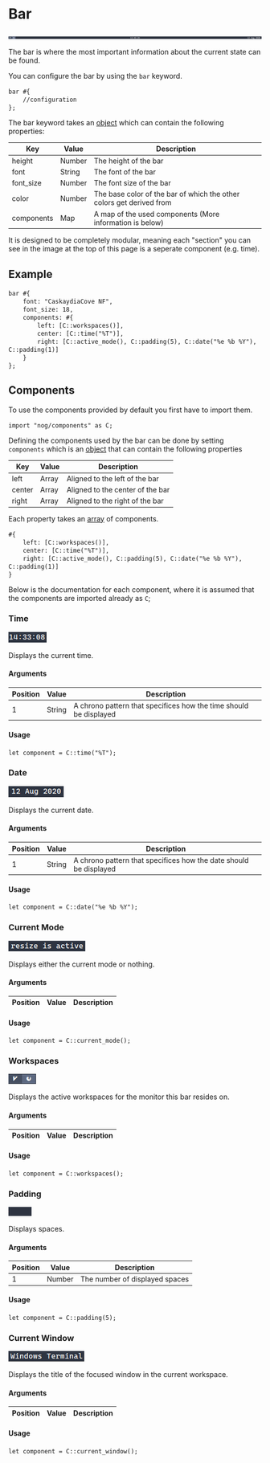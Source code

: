 # Bar

![Bar](../_media/bar.png)

The bar is where the most important information about the current state can be found.

You can configure the bar by using the `bar` keyword.

```nog
bar #{
    //configuration
};
```

The bar keyword takes an [object](scripting/types?id=object) which can contain the following properties:

| Key        | Value  | Description                                                          |
|------------|--------|----------------------------------------------------------------------|
| height     | Number | The height of the bar                                                |
| font       | String | The font of the bar                                                  |
| font_size  | Number | The font size of the bar                                             |
| color      | Number | The base color of the bar of which the other colors get derived from |
| components | Map    | A map of the used components (More information is below)             |

It is designed to be completely modular, meaning each "section" you can see in the image at the top of this page is a seperate component (e.g. time).

## Example

```nog
bar #{
    font: "CaskaydiaCove NF",
    font_size: 18,
    components: #{
        left: [C::workspaces()],
        center: [C::time("%T")],
        right: [C::active_mode(), C::padding(5), C::date("%e %b %Y"), C::padding(1)]
    }
};
```

## Components

To use the components provided by default you first have to import them.

```nog
import "nog/components" as C;
```

Defining the components used by the bar can be done by setting `components` which is an [object](scripting/types?id=object) that can contain the following properties

| Key    | Value | Description                      |
|--------|-------|----------------------------------|
| left   | Array | Aligned to the left of the bar   |
| center | Array | Aligned to the center of the bar |
| right  | Array | Aligned to the right of the bar  |

Each property takes an [array](scripting/types?id=array) of components.

```nog
#{
    left: [C::workspaces()],
    center: [C::time("%T")],
    right: [C::active_mode(), C::padding(5), C::date("%e %b %Y"), C::padding(1)]
}
```

Below is the documentation for each component, where it is assumed that the components are imported already as `C`;

### Time

![TimeComponent](../_media/components/time.png)

Displays the current time.

#### Arguments

| Position | Value  | Description                                                       |
|----------|--------|-------------------------------------------------------------------|
| 1        | String | A chrono pattern that specifices how the time should be displayed |

#### Usage

```nog
let component = C::time("%T");
```

### Date

![DateComponent](../_media/components/date.png)

Displays the current date.

#### Arguments

| Position | Value  | Description                                                       |
|----------|--------|-------------------------------------------------------------------|
| 1        | String | A chrono pattern that specifices how the date should be displayed |

#### Usage

```nog
let component = C::date("%e %b %Y");
```

### Current Mode

![CurrentModeComponent](../_media/components/current_mode.png)

Displays either the current mode or nothing.

#### Arguments

| Position | Value  | Description                                                       |
|----------|--------|-------------------------------------------------------------------|

#### Usage

```nog
let component = C::current_mode();
```

### Workspaces

![WorkspacesComponent](../_media/components/workspaces.png)

Displays the active workspaces for the monitor this bar resides on.

#### Arguments

| Position | Value  | Description                                                       |
|----------|--------|-------------------------------------------------------------------|

#### Usage

```nog
let component = C::workspaces();
```

### Padding

![PaddingComponent](../_media/components/padding.png)

Displays spaces.

#### Arguments

| Position | Value  | Description                    |
|----------|--------|--------------------------------|
| 1        | Number | The number of displayed spaces |

#### Usage

```nog
let component = C::padding(5);
```

### Current Window

![CurrentWindow](../_media/components/current_window.png)

Displays the title of the focused window in the current workspace.

#### Arguments

| Position | Value  | Description                    |
|----------|--------|--------------------------------|

#### Usage

```nog
let component = C::current_window();
```